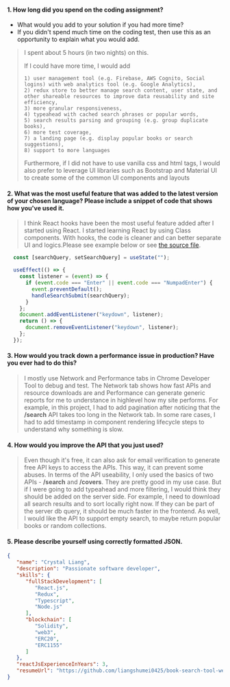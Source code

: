 #### 1.	How long did you spend on the coding assignment?
- What would you add to your solution if you had more time? 
- If you didn't spend much time on the coding test, then use this as an opportunity to explain what you would add.
> I spent about 5 hours (in two nights) on this. 
>
> If I could have more time, I would add 
>
>     1) user management tool (e.g. Firebase, AWS Cognito, Social logins) with web analytics tool (e.g. Google Analytics), 
>     2) redux store to better manage search content, user state, and other shareable resources to improve data reusability and site efficiency, 
>     3) more granular responsiveness, 
>     4) typeahead with cached search phrases or popular words, 
>     5) search results parsing and grouping (e.g. group duplicate books), 
>     6) more test coverage,
>     7) a landing page (e.g. display popular books or search suggestions),
>     8) support to more languages
>
> Furthermore, if I did not have to use vanilla css and html tags, I would also prefer to leverage UI libraries such as Bootstrap and Material UI to create some of the common UI components and layouts

#### 2.	What was the most useful feature that was added to the latest version of your chosen language? Please include a snippet of code that shows how you've used it.
> I think React hooks have been the most useful feature added after I started using React. I started learning React by using Class components. With hooks, the code is cleaner and can better separate UI and logics.Please see example below or see [the source file](https://github.com/liangshumei0425/book-search-tool-web/blob/main/src/components/SearchBar/index.js).

```javascript
  const [searchQuery, setSearchQuery] = useState("");

  useEffect(() => {
    const listener = (event) => {
      if (event.code === "Enter" || event.code === "NumpadEnter") {
        event.preventDefault();
        handleSearchSubmit(searchQuery);
      }
    };
    document.addEventListener("keydown", listener);
    return () => {
      document.removeEventListener("keydown", listener);
    };
  });
```

#### 3.	How would you track down a performance issue in production? Have you ever had to do this?
> I mostly use Network and Performance tabs in Chrome Developer Tool to debug and test. The Network tab shows how fast APIs and resource downloads are and Performance can generate generic reports for me to understance in highlevel how my site performs. For example, in this project, I had to add pagination after noticing that the __/search__ API takes too long in the Network tab. In some rare cases, I had to add timestamp in component rendering lifecycle steps to understand why something is slow.

#### 4.	How would you improve the API that you just used?
> Even though it's free, it can also ask for email verification to generate free API keys to access the APIs. This way, it can prevent some abuses. In terms of the API useability, I only used the basics of two APIs - __/search__ and __/covers__. They are pretty good in my use case. But if I were going to add typeahead and more filtering, I would think they should be added on the server side. For example, I need to download all search results and to sort locally right now. If they can be part of the server db query, it should be much faster in the frontend. As well, I would like the API to support empty search, to maybe return popular books or random collections. 

#### 5.	Please describe yourself using correctly formatted JSON.
```json
{
   "name": "Crystal Liang",
   "description": "Passionate software developer",
   "skills": {
      "fullStackDevelopment": [
         "React.js",
         "Redux",
         "Typescript",
         "Node.js"
      ],
      "blockchain": [
         "Solidity",
         "web3",
         "ERC20",
         "ERC1155"
      ]
   },
   "reactJsExperienceInYears": 3,
   "resumeUrl": "https://github.com/liangshumei0425/book-search-tool-web/blob/main/Crystal%20Resume%20.pdf"
}
```



